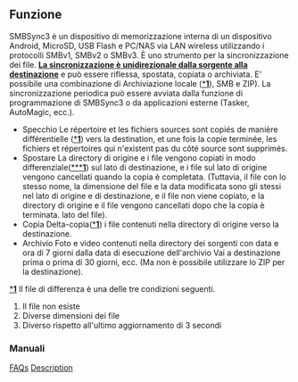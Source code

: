 ## Funzione
SMBSync3 è un dispositivo di memorizzazione interna di un dispositivo Android, MicroSD, USB Flash e PC/NAS via LAN wireless utilizzando i protocolli SMBv1, SMBv2 o SMBv3. È uno strumento per la sincronizzazione dei file. <u>**La sincronizzazione è unidirezionale dalla sorgente alla destinazione**</u> e può essere riflessa, spostata, copiata o archiviata. E' possibile una combinazione di Archiviazione locale (<u>***1**</u>), SMB e ZIP).
La sincronizzazione periodica può essere avviata dalla funzione di programmazione di SMBSync3 o da applicazioni esterne (Tasker, AutoMagic, ecc.).

- Specchio
Le répertoire et les fichiers sources sont copiés de manière différentielle (<u>***1**</u>) vers la destination, et une fois la copie terminée, les fichiers et répertoires qui n'existent pas du côté source sont supprimés.
- Spostare
La directory di origine e i file vengono copiati in modo differenziale(<u>*****1**</u>) sul lato di destinazione, e i file sul lato di origine vengono cancellati quando la copia è completata. (Tuttavia, il file con lo stesso nome, la dimensione del file e la data modificata sono gli stessi nel lato di origine e di destinazione, e il file non viene copiato, e la directory di origine e il file vengono cancellati dopo che la copia è terminata. lato del file).
- Copia
Delta-copia(<u>***1**</u>) i file contenuti nella directory di origine verso la destinazione.
- Archivio
Foto e video contenuti nella directory dei sorgenti con data e ora di 7 giorni dalla data di esecuzione dell'archivio Vai a destinazione prima o prima di 30 giorni, ecc. (Ma non è possibile utilizzare lo ZIP per la destinazione).

<u>***1**</u> Il file di differenza è una delle tre condizioni seguenti.

1. Il file non esiste
2. Diverse dimensioni dei file
3. Diverso rispetto all'ultimo aggiornamento di 3 secondi

### Manuali
[FAQs](https://sentaroh.github.io/Documents/SMBSync3/SMBSync3_FAQ_EN.htm)
[Description](https://sentaroh.github.io/Documents/SMBSync3/SMBSync3_Desc_EN.htm)

